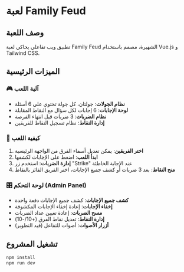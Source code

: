 # لعبة Family Feud

## وصف اللعبة
تطبيق ويب تفاعلي يحاكي لعبة Family Feud الشهيرة، مصمم باستخدام Vue.js و Tailwind CSS.

## الميزات الرئيسية

### 🎮 آلية اللعب
- **نظام الجولات**: جولتان، كل جولة تحتوي على 6 أسئلة
- **لوحة الإجابات**: 6 إجابات لكل سؤال مع النقاط المقابلة
- **نظام الضربات**: 3 ضربات قبل انتهاء الفرصة
- **إدارة النقاط**: نظام تسجيل النقاط للفريقين

### 🎯 كيفية اللعب
1. **اختر الفريقين**: يمكن تعديل أسماء الفرق من الواجهة الرئيسية
2. **ابدأ اللعب**: اضغط على الإجابات لكشفها
3. **إدارة الضربات**: استخدم زر "Strike" عند الإجابة الخاطئة
4. **منح النقاط**: بعد 3 ضربات أو كشف جميع الإجابات، اختر الفريق الفائز بالنقاط

### 🎛️ لوحة التحكم (Admin Panel)
- **كشف جميع الإجابات**: كشف جميع الإجابات دفعة واحدة
- **إخفاء الإجابات**: إعادة إخفاء الإجابات المكشوفة
- **مسح الضربات**: إعادة تعيين عداد الضربات
- **إدارة النقاط**: تعديل نقاط الفرق (+10/-10)
- **أزرار الأصوات**: أصوات للتفاعل (قيد التطوير)

## تشغيل المشروع

```sh
npm install
npm run dev
```

